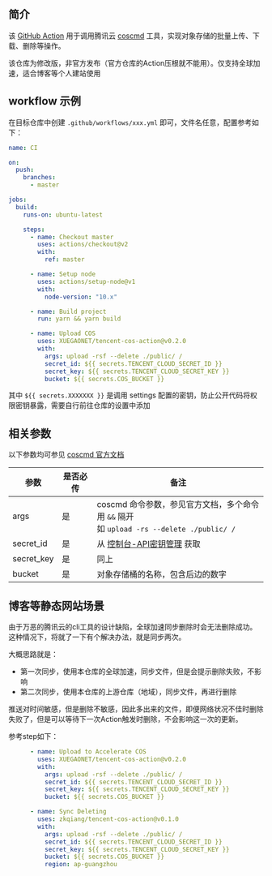 ## 简介

该 [GitHub Action](https://help.github.com/cn/actions) 用于调用腾讯云
[coscmd](https://cloud.tencent.com/document/product/436/10976)
工具，实现对象存储的批量上传、下载、删除等操作。

该仓库为修改版，非官方发布（官方仓库的Action压根就不能用）。仅支持全球加速，适合博客等个人建站使用

## workflow 示例

在目标仓库中创建 `.github/workflows/xxx.yml` 即可，文件名任意，配置参考如下：

```yaml
name: CI

on:
  push:
    branches:
      - master

jobs:
  build:
    runs-on: ubuntu-latest

    steps:
      - name: Checkout master
        uses: actions/checkout@v2
        with:
          ref: master

      - name: Setup node
        uses: actions/setup-node@v1
        with:
          node-version: "10.x"

      - name: Build project
        run: yarn && yarn build

      - name: Upload COS
        uses: XUEGAONET/tencent-cos-action@v0.2.0
        with:
          args: upload -rsf --delete ./public/ /
          secret_id: ${{ secrets.TENCENT_CLOUD_SECRET_ID }}
          secret_key: ${{ secrets.TENCENT_CLOUD_SECRET_KEY }}
          bucket: ${{ secrets.COS_BUCKET }}
```

其中 `${{ secrets.XXXXXXX }}` 是调用 settings 配置的密钥，防止公开代码将权限密钥暴露，需要自行前往仓库的设置中添加
## 相关参数

以下参数均可参见
[coscmd 官方文档](https://cloud.tencent.com/document/product/436/10976)

| 参数 | 是否必传 | 备注 |
| --- | --- | --- |
| args | 是 | coscmd 命令参数，参见官方文档，多个命令用 ` && ` 隔开<br>如 `upload -rs --delete ./public/ /` |
| secret_id | 是 | 从 [控制台-API密钥管理](https://console.cloud.tencent.com/cam/capi) 获取 |
| secret_key | 是 | 同上 |
| bucket | 是 | 对象存储桶的名称，包含后边的数字 |

## 博客等静态网站场景

由于万恶的腾讯云的cli工具的设计缺陷，全球加速同步删除时会无法删除成功。这种情况下，将就了一下有个解决办法，就是同步两次。

大概思路就是：
* 第一次同步，使用本仓库的全球加速，同步文件，但是会提示删除失败，不影响
* 第二次同步，使用本仓库的上游仓库（地域），同步文件，再进行删除

推送对时间敏感，但是删除不敏感，因此多出来的文件，即便网络状况不佳时删除失败了，但是可以等待下一次Action触发时删除，不会影响这一次的更新。

参考step如下：
```yaml
      - name: Upload to Accelerate COS
        uses: XUEGAONET/tencent-cos-action@v0.2.0
        with:
          args: upload -rsf --delete ./public/ /
          secret_id: ${{ secrets.TENCENT_CLOUD_SECRET_ID }}
          secret_key: ${{ secrets.TENCENT_CLOUD_SECRET_KEY }}
          bucket: ${{ secrets.COS_BUCKET }}

      - name: Sync Deleting
        uses: zkqiang/tencent-cos-action@v0.1.0
        with:
          args: upload -rsf --delete ./public/ /
          secret_id: ${{ secrets.TENCENT_CLOUD_SECRET_ID }}
          secret_key: ${{ secrets.TENCENT_CLOUD_SECRET_KEY }}
          bucket: ${{ secrets.COS_BUCKET }}
          region: ap-guangzhou
```
